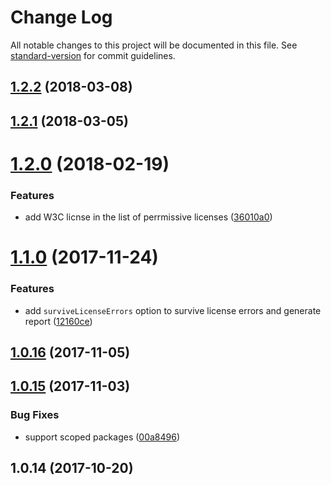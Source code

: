 # Change Log

All notable changes to this project will be documented in this file. See [standard-version](https://github.com/conventional-changelog/standard-version) for commit guidelines.

<a name="1.2.2"></a>
## [1.2.2](https://github.com/JetBrains/ring-ui-license-checker/compare/v1.2.1...v1.2.2) (2018-03-08)



<a name="1.2.1"></a>
## [1.2.1](https://github.com/JetBrains/ring-ui-license-checker/compare/v1.2.0...v1.2.1) (2018-03-05)



<a name="1.2.0"></a>
# [1.2.0](https://github.com/JetBrains/ring-ui-license-checker/compare/v1.1.0...v1.2.0) (2018-02-19)


### Features

* add W3C licnse in the list of perrmissive licenses ([36010a0](https://github.com/JetBrains/ring-ui-license-checker/commit/36010a0))



<a name="1.1.0"></a>
# [1.1.0](https://github.com/JetBrains/ring-ui-license-checker/compare/v1.0.16...v1.1.0) (2017-11-24)


### Features

* add `surviveLicenseErrors` option to survive license errors and generate report ([12160ce](https://github.com/JetBrains/ring-ui-license-checker/commit/12160ce))



<a name="1.0.16"></a>
## [1.0.16](https://github.com/JetBrains/ring-ui-license-checker/compare/v1.0.15...v1.0.16) (2017-11-05)



<a name="1.0.15"></a>
## [1.0.15](https://github.com/JetBrains/ring-ui-license-checker/compare/v1.0.14...v1.0.15) (2017-11-03)


### Bug Fixes

* support scoped packages ([00a8496](https://github.com/JetBrains/ring-ui-license-checker/commit/00a8496))



<a name="1.0.14"></a>
## 1.0.14 (2017-10-20)
